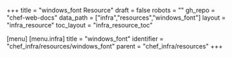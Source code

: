 +++
title = "windows_font Resource"
draft = false
robots = ""
gh_repo = "chef-web-docs"
data_path = ["infra","resources","windows_font"]
layout = "infra_resource"
toc_layout = "infra_resource_toc"

[menu]
  [menu.infra]
    title = "windows_font"
    identifier = "chef_infra/resources/windows_font"
    parent = "chef_infra/resources"
+++

<!-- The contents of this page are automatically generated from the windows_font.yaml file in the data directory. -->
<!-- To suggest a change, edit the https://github.com/chef/chef/blob/main/lib/chef/resource/windows_font.rb file
      and submit a pull request to the https://github.com/chef/chef repository. -->
